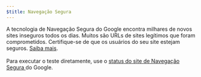 ```yaml
---
$title: Navegação Segura
---
```


A tecnologia de Navegação Segura do Google encontra milhares de novos sites inseguros todos os dias. Muitos são URLs de sites legítimos que foram comprometidos. Certifique-se de que os usuários do seu site estejam seguros. [Saiba mais](https://transparencyreport.google.com/safe-browsing/overview?hl=pt_BR).<br><br>Para executar o teste diretamente, use o [status do site de Navegação Segura ](https://transparencyreport.google.com/safe-browsing/search?hl=pt_BR) do Google.
